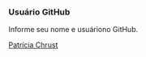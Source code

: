 ### Usuário GitHub

Informe seu nome e usuáriono GitHub.

[Patrícia Chrust](https://github.com/PatriciaChrist)